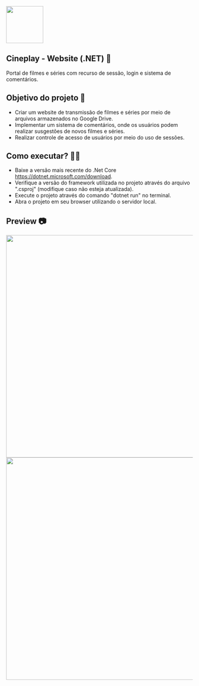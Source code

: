 <img height="100px" src="https://lh3.googleusercontent.com/YySpWdszZewrQ6khzMIOqvF8f6XKb5udwStSEzK98vbAPcQUftNBUvv6xr_rS588JZ8Ta5foIE2ouXqjywPFS5f-4gJrviiYdHE0jQq0355FJFPbSjQSyACvRVneQlP1_dpZSp0G3els0-MwKMF4J2Tbh4P8iJ4cvOQfUFW9sU19-xA2A2lCPWmqEc4Rwpyw6CijdS6m2LOZmYdViucZc7K8epg06xUnwXsA6VCBRRN-iBAcuYpc30A-mkiybO8E9nuM3yWzzxXjnrbTAZrDwbxmgyl5HfVJJvYE6Vns4PCNb-9R3IKqaJ3cggrCpf8sAJ4NgtEWklz7pPWbWVJCW8dlk3ZT6Bg6I8BSJmdOuMCP7ymhcP0rfUX25m5s1jrSepDoWKqQGjminbiRDn725BJqn_8EqRxs7h6WslopfTr0-r5_Zn7b2mObUUW8qsr_t8waGf5Tq-wLr-wRXdreqDS20kRJgdz-1W-BtULN77jdSEis7fN4QXR9UAQF5JetMDYf6QU9gKTzmDgTyuQEbkQia-JD5K4z30yfm_31_GP6yq2Wbxx0wMSKlrqoJVwTYqd5UGIUb9YpekqgN6qxkmD62AKaWYcg_q3l5yfraU-Stp8nqq1tRW9rFD_n8o7_i1HoB1d3fTS2m-q8qoFbr5hnbVzBm9LNEAbWpgWSiR_TTDv4ChByd6WRTmhw34aUeVFI-SYywnz4x_Iy16mHtCE=w688-h200-no?authuser=0">

## Cineplay - Website (.NET) 🎥

Portal de filmes e séries com recurso de sessão, login e sistema de comentários. 

## Objetivo do projeto :rocket:

- Criar um website de transmissão de filmes e séries por meio de arquivos armazenados no Google Drive.
- Implementar um sistema de comentários, onde os usuários podem realizar susgestões de novos filmes e séries.
- Realizar controle de acesso de usuários por meio do uso de sessões.

## Como executar? 🧑‍🔧

- Baixe a versão mais recente do .Net Core https://dotnet.microsoft.com/download.
- Verifique a versão do framework utilizada no projeto através do arquivo ".csproj" (modifique caso não esteja atualizada).
- Execute o projeto através do comando "dotnet run" no terminal.
- Abra o projeto em seu browser utilizando o servidor local.

## Preview 📷

<img width="600px" src="https://lh3.googleusercontent.com/7Ls_PEVUIUy34e8Gv2As0Se1fD2iJyKWHnJhGBIjtKeF2YsTgbdMmq0CiqNgiTM0vVmUoEMR3HZPmOBqwOxOwI4-TSlgsmEFMop6wQhRKx-VBBfHSkXGqkLKUEd6aZMcw9677ufhVgU62MEmT1lcCWrS0vt7aGTgG8EpMwv7zJgA9TN68lZWEaMjNLtHKk-j0oSE7syG-xrZsT-DqN18fUBdo6GFzCcddwBiP1UC6uD4gkaxtL0LMmTPmDPxQmZ7Wqyw_kGqv_4kr3f6h_goVsbGYBN_JAhz1YPunXlEIypzWwy-RhrfCNIUk1j-3oj_JGEqrk3sWppkrVC1qTOBtDiG1bn2QdYkn5BpuLi2dCKmD9FElyXFFW3LRth8V5Dcpfvcy9NRJioctQ8YN7Hos-fwPnoGwf1t3lK9zEeu7S14VONbfahZPvINgpETkEt4IYm8zOi1ONBF8fxQf-3u6eUQ6o4d_whKlOyN5-Lf2zBkh1ueLQ4inq1_JvvjMiZQ-i9gld9uu7b3Ctvz5ZylggZ5KR-NfdbJCfW9ZhfLXuZpskFj9mntKrGDUpho9FoXXsZ8wQmz5YyxiFLjuiV8wuAik3wdzI6XXXPhnPqv3bm9tHFxaXJu-kJvk811FqeJNj50bdWIHbB2Kh6mUpsscWKH538Equjqzhj5hg8YlE1If4deoCxoqm7MODWxbbq7at28pw3BngNUqiGEZwASLE0=w1347-h623-no?authuser=0">
<img width="600px" src="https://lh3.googleusercontent.com/FSxvNW7oHwglGzp1GAx_9cmG_2lPwGj7BTNkqVJKGBsULDrg5J-9GMkkydKvroIujU_-akrWtQpU6Of_puilOsF0zqHMCu_aZH-2kQ5vfdD9f97gRNAw4FSGm_36368C-Rt4uAas9JZI860lKXnEdcfK7ka2orBiueD2NzkECAytlcOpRwBTHK8B0dHlVj7aFiqbC9MDL6ikhhj-p9PP3vkqpJidD5vYOnksDwXDfMrYDWVpcHiyXpPx1dbrzKP-BYLCRtQholcVR3ABmu11GT4z28ek2I05myREhv206ysWkU94oFZxdK7vu9MXoo3VWU4qLWo02gkla1gkuiv10gZ7tlV81-5fK3LwsoRCeWcykxqEqrPz595Hm9cnH5rfWD_FNrTs-N8LybZf0qUd68zYn86QSC3TPQvfrw38XCMXPbn49S-NyIIN94BqNT392a_-JkDtHdrdlLXeuzTDW0u0P0djRs3A1q9BWzsOHKeWKkYDWbLKvsqS1tUjb_J9mKWkpYKnsXIy3KXJVn02KrolFpjOWqA_pD5MDrMhuk0glSp7y5o2rziXAA9Lf5twmfDTFn3K78tC7VC3jnNaLLDtL-XUZz9d4EtNep_rlkIURS_ezaVASPIPe6FmTDNP1jzU9u1Xpk8KMbRHsJCdoK4yrzG_OXZ7idBckxLBD9yW6xLBiI1-GMoLB_tC7rbutuJnKfQEDWuZHNr4QANNLVA=w524-h242-no?authuser=0">
